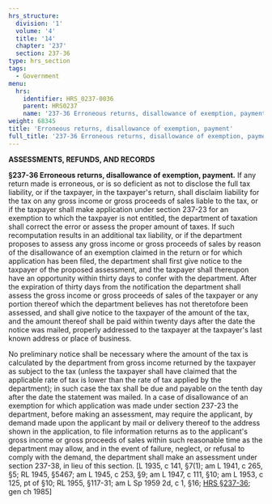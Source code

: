 ```yaml
---
hrs_structure:
  division: '1'
  volume: '4'
  title: '14'
  chapter: '237'
  section: 237-36
type: hrs_section
tags:
  - Government
menu:
  hrs:
    identifier: HRS_0237-0036
    parent: HRS0237
    name: '237-36 Erroneous returns, disallowance of exemption, payment'
weight: 68345
title: 'Erroneous returns, disallowance of exemption, payment'
full_title: '237-36 Erroneous returns, disallowance of exemption, payment'
---
```

**ASSESSMENTS, REFUNDS, AND RECORDS**

**§237-36 Erroneous returns, disallowance of exemption, payment.** If any return made is erroneous, or is so deficient as not to disclose the full tax liability, or if the taxpayer, in the taxpayer's return, shall disclaim liability for the tax on any gross income or gross proceeds of sales liable to the tax, or if the taxpayer shall make application under section 237-23 for an exemption to which the taxpayer is not entitled, the department of taxation shall correct the error or assess the proper amount of taxes. If such recomputation results in an additional tax liability, or if the department proposes to assess any gross income or gross proceeds of sales by reason of the disallowance of an exemption claimed in the return or for which application has been filed, the department shall first give notice to the taxpayer of the proposed assessment, and the taxpayer shall thereupon have an opportunity within thirty days to confer with the department. After the expiration of thirty days from the notification the department shall assess the gross income or gross proceeds of sales of the taxpayer or any portion thereof which the department believes has not theretofore been assessed, and shall give notice to the taxpayer of the amount of the tax, and the amount thereof shall be paid within twenty days after the date the notice was mailed, properly addressed to the taxpayer at the taxpayer's last known address or place of business.

No preliminary notice shall be necessary where the amount of the tax is calculated by the department from gross income returned by the taxpayer as subject to the tax (unless the taxpayer shall have claimed that the applicable rate of tax is lower than the rate of tax applied by the department); in such case the tax shall be due and payable on the tenth day after the date the statement was mailed. In a case of disallowance of an exemption for which application was made under section 237-23 the department, before making an assessment, may require the applicant, by demand made upon the applicant by mail or delivery thereof to the address shown in the application, to file information returns as to the applicant's gross income or gross proceeds of sales within such reasonable time as the department may allow, and in the event of failure, neglect, or refusal to comply with the demand, the department shall make an assessment under section 237-38, in lieu of this section. [L 1935, c 141, §7(1); am L 1941, c 265, §5; RL 1945, §5467; am L 1945, c 253, §9; am L 1947, c 111, §10; am L 1953, c 125, pt of §10; RL 1955, §117-31; am L Sp 1959 2d, c 1, §16; [HRS §237-36](/title-14/chapter-237/section-237-36/); gen ch 1985]